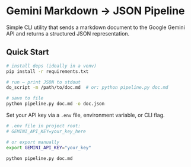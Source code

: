 # Gemini Markdown → JSON Pipeline

Simple CLI utility that sends a markdown document to the Google Gemini API and returns a structured JSON representation.

## Quick Start

```bash
# install deps (ideally in a venv)
pip install -r requirements.txt

# run – print JSON to stdout
do_script -m /path/to/doc.md  # or: python pipeline.py doc.md

# save to file
python pipeline.py doc.md -o doc.json
```

Set your API key via a `.env` file, environment variable, or CLI flag.

```bash
# .env file in project root:
# GEMINI_API_KEY=your_key_here

# or export manually
export GEMINI_API_KEY="your_key"

python pipeline.py doc.md
```
